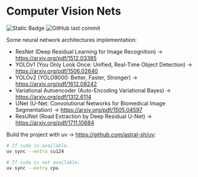 # **Computer Vision Nets**

![Static Badge](https://img.shields.io/badge/python-3.12-blue?style=for-the-badge&logo=python&logoColor=white&color=%234584b6)
![GitHub last commit](https://img.shields.io/github/last-commit/mateuszk098/computer-vision-nets?style=for-the-badge&color=%23fa9537)

Some neural network architectures implementation:

- ResNet (Deep Residual Learning for Image Recognition) &#8594; <https://arxiv.org/pdf/1512.03385>
- YOLOv1 (You Only Look Once: Unified, Real-Time Object Detection) &#8594; <https://arxiv.org/pdf/1506.02640>
- YOLOv2 (YOLO9000: Better, Faster, Stronger) &#8594; <https://arxiv.org/pdf/1612.08242>
- Variational Autoencoder (Auto-Encoding Variational Bayes) &#8594; <https://arxiv.org/pdf/1312.6114>
- UNet (U-Net: Convolutional Networks for Biomedical Image Segmentation) &#8594; <https://arxiv.org/pdf/1505.04597>
- ResUNet (Road Extraction by Deep Residual U-Net) &#8594; <https://arxiv.org/pdf/1711.10684>

Build the project with uv &#8594; <https://github.com/astral-sh/uv>:

```bash
# If cuda is available.
uv sync --extra cu124
```

```bash
# If cuda is not available.
uv sync --extra cpu
```
